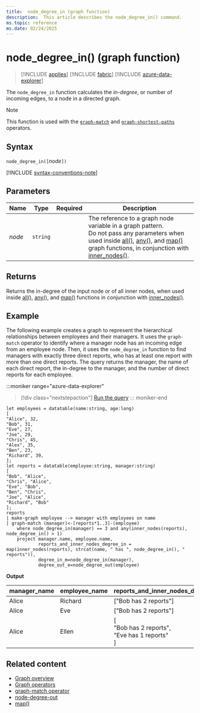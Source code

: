```yaml
---
title:  node_degree_in (graph function)
description:  This article describes the node_degree_in() command.
ms.topic: reference
ms.date: 02/24/2025
---
```


# node_degree_in() (graph function)

> [!INCLUDE [applies](../includes/applies-to-version/applies.md)] [!INCLUDE [fabric](../includes/applies-to-version/fabric.md)] [!INCLUDE [azure-data-explorer](../includes/applies-to-version/azure-data-explorer.md)]

The `node_degree_in` function calculates the *in-degree*, or number of incoming edges, to a node in a directed graph.

> [!NOTE]
> This function is used with the [`graph-match`](graph-match-operator.md) and [`graph-shortest-paths`](graph-shortest-paths-operator.md) operators.

## Syntax

`node_degree_in([`*node*`])`

[!INCLUDE [syntax-conventions-note](../includes/syntax-conventions-note.md)]

## Parameters

| Name | Type | Required | Description |
|---|---|---|---|
| *node* | `string` |  | The reference to a graph node variable in a graph pattern. <br>Do not pass any parameters when used inside [all()](all-graph-function.md), [any()](any-graph-function.md), and [map()](map-graph-function.md) graph functions, in conjunction with [inner_nodes()](inner-nodes-graph-function.md).|

## Returns

Returns the in-degree of the input node or of all inner nodes, when used inside [all()](all-graph-function.md), [any()](any-graph-function.md), and [map()](map-graph-function.md) functions in conjunction with [inner_nodes()](inner-nodes-graph-function.md).

## Example

The following example creates a graph to represent the hierarchical relationships between employees and their managers. It uses the `graph-match` operator to identify where a manager node has an incoming edge from an employee node. Then, it uses the `node_degree_in` function to find managers with exactly three direct reports, who has at least one report with more than one direct reports. The query returns the manager, the name of each direct report, the in-degree to the manager, and the number of direct reports for each employee.

:::moniker range="azure-data-explorer"
> [!div class="nextstepaction"]
> <a href="https://dataexplorer.azure.com/clusters/help/databases/Samples?query=H4sIAAAAAAAAA3WRX2uDMBTF3%2F0UF590aKF1Y6ybhXX0ZY97LUVSvahbTCRm6wr78LvRRPuHJggnyTk3P284asCm5fKI2EEKBdM09xwDwRpcdlrVooyAlbjkUpSht%2FX8V17n6EeQLCLPX8u9kXOSmx%2Bzu3gk%2BS57%2BUTyrVJ1R4v7h8hE8dfYjV6jMJ6E5EedV0wV5sRENpz3Z0ni7Z49TogKW6n0OaDDHiEbJohT2XWPOtA54glm2hmgB6Njcjb3H5N7AnUJx9oXMrgW1fsjni%2BMS8XaamwxxPHKccKh1tVJ86UA03MK9pm4YTqvILDu8CXe2tJ389ks2cVjA0IPaBwqVAhCFpgVWCrErBZjGNIUEmCioO8Y1EKgyoy1C2zNMLqMhrCC%2BVC6VfITc%2B3AZwYzGsntsne6YatmdGN2cttUnl6yYe0NEnrAnOlgqOtDxTrwr%2FnMkc34YRid3T%2Fasia90ZILYmuQ3zrDswjtTJ3%2BBxQIrhUvAwAA" target="_blank">Run the query</a>
::: moniker-end

```kusto
let employees = datatable(name:string, age:long)
[
"Alice", 32,
"Bob", 31,
"Eve", 27,
"Joe", 29,
"Chris", 45,
"Alex", 35,
"Ben", 23,
"Richard", 39,
];
let reports = datatable(employee:string, manager:string)
[
"Bob", "Alice",
"Chris", "Alice",
"Eve", "Bob",
"Ben", "Chris",
"Joe", "Alice",
"Richard", "Bob"
];
reports
| make-graph employee --> manager with employees on name
| graph-match (manager)<-[reports*1..3]-(employee)
    where node_degree_in(manager) == 3 and any(inner_nodes(reports), node_degree_in() > 1)
    project manager.name, employee.name, 
            reports_and_inner_nodes_degree_in = map(inner_nodes(reports), strcat(name, " has ", node_degree_in(), " reports")),
            degree_in_m=node_degree_in(manager), 
            degree_out_e=node_degree_out(employee) 
```

**Output**

| manager_name | employee_name | reports_and_inner_nodes_degree_in | degree_in_m | degree_out_e |
|--|--|--|--|--|
| Alice | Richard | ["Bob has 2 reports"] | 3 | 1 |
| Alice | Eve | ["Bob has 2 reports"] | 3 | 1 |
| Alice | Ellen | [<br>"Bob has 2 reports", <br>"Eve has 1 reports"<br>] | 3 | 1 |

## Related content

* [Graph overview](graph-overview.md)
* [Graph operators](graph-operators.md)
* [graph-match operator](graph-match-operator.md)
* [node-degree-out](node-degree-out.md)
* [map()](map-graph-function.md)
